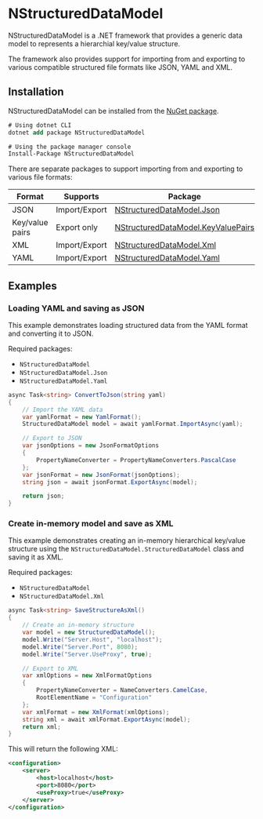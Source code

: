 # NStructuredDataModel
NStructuredDataModel is a .NET framework that provides a generic data model to represents a hierarchial key/value structure.

The framework also provides support for importing from and exporting to various compatible structured file formats like JSON, YAML and XML.

## Installation
NStructuredDataModel can be installed from the [NuGet package](https://nuget.org/packages/NStructuredDataModel).

```ps
# Using dotnet CLI
dotnet add package NStructuredDataModel

# Using the package manager console
Install-Package NStructuredDataModel
```

There are separate packages to support importing from and exporting to various file formats:

Format | Supports | Package
-------|----------|--------
JSON | Import/Export | [NStructuredDataModel.Json](https://nuget.org/packages/NStructuredDataModel.Json)
Key/value pairs | Export only | [NStructuredDataModel.KeyValuePairs](https://nuget.org/packages/NStructuredDataModel.KeyValuePairs)
XML | Import/Export | [NStructuredDataModel.Xml](https://nuget.org/packages/NStructuredDataModel.Xml)
YAML | Import/Export | [NStructuredDataModel.Yaml](https://nuget.org/packages/NStructuredDataModel.Yaml)

## Examples

### Loading YAML and saving as JSON
This example demonstrates loading structured data from the YAML format and converting it to JSON.

Required packages:
* `NStructuredDataModel`
* `NStructuredDataModel.Json`
* `NStructuredDataModel.Yaml`

```cs
async Task<string> ConvertToJson(string yaml)
{
    // Import the YAML data
    var yamlFormat = new YamlFormat();
    StructuredDataModel model = await yamlFormat.ImportAsync(yaml);

    // Export to JSON
    var jsonOptions = new JsonFormatOptions
    {
        PropertyNameConverter = PropertyNameConverters.PascalCase
    };
    var jsonFormat = new JsonFormat(jsonOptions);
    string json = await jsonFormat.ExportAsync(model);

    return json;
}
```

### Create in-memory model and save as XML
This example demonstrates creating an in-memory hierarchical key/value structure using the `NStructuredDataModel.StructuredDataModel` class and saving it as XML.

Required packages:
* `NStructuredDataModel`
* `NStructuredDataModel.Xml`

```cs
async Task<string> SaveStructureAsXml()
{
    // Create an in-memory structure
    var model = new StructuredDataModel();
    model.Write("Server.Host", "localhost");
    model.Write("Server.Port", 8080);
    model.Write("Server.UseProxy", true);

    // Export to XML
    var xmlOptions = new XmlFormatOptions
    {
        PropertyNameConverter = NameConverters.CamelCase,
        RootElementName = "Configuration"
    };
    var xmlFormat = new XmlFormat(xmlOptions);
    string xml = await xmlFormat.ExportAsync(model);
    return xml;
}
```

This will return the following XML:
```xml
<configuration>
    <server>
        <host>localhost</host>
        <port>8080</port>
        <useProxy>true</useProxy>
    </server>
</configuration>
```
